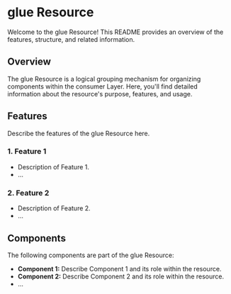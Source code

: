# glue Resource

Welcome to the glue Resource! This README provides an overview of the features, structure, and related information.

## Overview

The glue Resource is a logical grouping mechanism for organizing components within the consumer Layer. Here, you'll find detailed information about the resource's purpose, features, and usage.

## Features

Describe the features of the glue Resource here.

### 1. Feature 1

- Description of Feature 1.
- ...

### 2. Feature 2

- Description of Feature 2.
- ...

## Components

The following components are part of the glue Resource:

- **Component 1:** Describe Component 1 and its role within the resource.
- **Component 2:** Describe Component 2 and its role within the resource.
- ...
